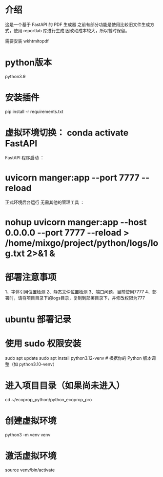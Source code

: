 



# 介绍
这是一个基于 FastAPI 的 PDF 生成器
之前有部分功能是使用比较旧文件生成方式，使用 reportlab 库进行生成
因改动成本较大，所以暂时保留。

需要安装 wkhtmltopdf

# python版本 
python3.9


# 安装插件
pip install -r requirements.txt

# 虚拟环境切换： conda activate FastAPI
FastAPI 程序启动 ：
# uvicorn manger:app --port 7777 --reload
正式环境后台运行 无需其他的管理工具 ：
# nohup uvicorn manger:app --host 0.0.0.0 --port 7777 --reload  > /home/mixgo/project/python/logs/log.txt 2>&1 &

# 部署注意事项
1、字体引用位置检测
2、静态文件位置检测
3、端口问题，目前使用7777
4、部署时，请将项目目录下的logs目录，复制到部署目录下，并修改权限为777

# ubuntu 部署记录

# 使用 sudo 权限安装
sudo apt update
sudo apt install python3.12-venv  # 根据你的 Python 版本调整（如 python3.10-venv）

# 进入项目目录（如果尚未进入）
cd ~/ecoprop_python/python_ecoprop_pro

# 创建虚拟环境
python3 -m venv venv

# 激活虚拟环境
source venv/bin/activate


